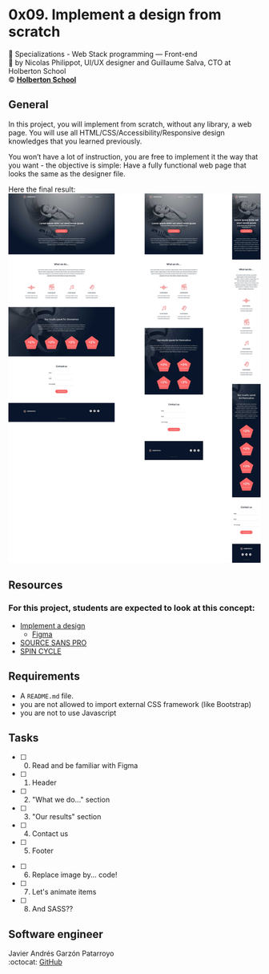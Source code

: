 # 0x09. Implement a design from scratch
:open_file_folder: Specializations - Web Stack programming ― Front-end  
:bust_in_silhouette: by Nicolas Philippot, UI/UX designer and Guillaume Salva, CTO at Holberton School  
:copyright: **[Holberton School](https://www.holbertonschool.com/)**

## General
In this project, you will implement from scratch, without any library, a web page. You will use all HTML/CSS/Accessibility/Responsive design knowledges that you learned previously.

You won’t have a lot of instruction, you are free to implement it the way that you want - the objective is simple: Have a fully functional web page that looks the same as the designer file.

Here the final result:
![Goal](goal.jpg)

## Resources
### For this project, students are expected to look at this concept:
* [Implement a design](https://intranet.hbtn.io/concepts/220)
  - [Figma](https://www.figma.com/)
* [SOURCE SANS PRO](https://www.fontsquirrel.com/fonts/source-sans-pro)
* [SPIN CYCLE](https://www.fontsquirrel.com/fonts/Spin-Cycle-OT)

## Requirements
- A `README.md` file.
- you are not allowed to import external CSS framework (like Bootstrap)
- you are not to use Javascript

## Tasks
- [ ] 0. Read and be familiar with Figma
- [ ] 1. Header
- [ ] 2. "What we do..." section
- [ ] 3. "Our results" section
- [ ] 4. Contact us
- [ ] 5. Footer
* [ ] 6. Replace image by... code!
* [ ] 7. Let's animate items
* [ ] 8. And SASS??

## Software engineer
Javier Andrés Garzón Patarroyo  
:octocat: [GitHub](https://github.com/javierandresgp/)
